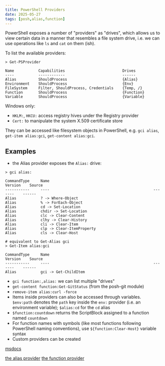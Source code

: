 ```yaml
---
title: PowerShell Providers
date: 2025-05-27
tags: [posh,alias,function]
---
```


PowerShell exposes a number of "providers" as "drives", which allows us to view certain data in a manner that resembles a file system drive,
i.e. we can use operations like `ls` and `cat` on them (ish).

To list the available providers:
```
> Get-PSProvider

Name           Capabilities                          Drives
----           ------------                          ------
Alias          ShouldProcess                         {Alias}
Environment    ShouldProcess                         {Env}
FileSystem     Filter, ShouldProcess, Credentials    {Temp, /}
Function       ShouldProcess                         {Function}
Variable       ShouldProcess                         {Variable}
```

Windows only:
- `HKLM:`, `HKCU:` access registry hives under the Registry provider
- `Cert:` to manipulate the system X.509 certificate store


They can be accessed like filesystem objects in PowerShell, e.g. `gci alias`, `get-item alias:gci`, `get-content alias:gci`.

## Examples

- the Alias provider exposes the `Alias:` drive:

```
> gci alias:

CommandType     Name                                               Version    Source
-----------     ----                                               -------    ------
Alias           ? -> Where-Object                                             
Alias           % -> ForEach-Object                                           
Alias           cd -> Set-Location                                            
Alias           chdir -> Set-Location                                         
Alias           clc -> Clear-Content                                          
Alias           clhy -> Clear-History                                         
Alias           cli -> Clear-Item                                             
Alias           clp -> Clear-ItemProperty                                     
Alias           cls -> Clear-Host                                             

# equivalent to Get-Alias gci
> Get-Item alias:gci

CommandType     Name                                               Version    Source
-----------     ----                                               -------    ------
Alias           gci -> Get-ChildItem                                          
```

- `gci function:,alias:` we can list multiple "drives"
- `get-content function:Get-GitStatus` (from the posh-git module)
- `remove-item alias:curl -force`
- Items inside providers can also be accessed through variables. `$env:path` denotes the `path` key inside the `env:` provider (i.e. an environment variable); `$alias:cd` for the `cd` alias
- `$function:countdown` returns the ScriptBlock assigned to a function named `countdown` 
- For function names with symbols (like most functions following PowerShell naming conventions), use `${function:Clear-Host}` variable syntax
- Custom providers can be created


[msdocs](https://learn.microsoft.com/en-us/powershell/module/microsoft.powershell.core/about/about_providers)

[the alias provider](https://learn.microsoft.com/en-us/powershell/module/microsoft.powershell.core/about/about_alias_provider?view=powershell-7.5)
[the function provider](https://learn.microsoft.com/en-us/powershell/module/microsoft.powershell.core/about/about_function_provider?view=powershell-7.5)
